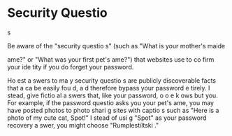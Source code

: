 [Title]: # (Вопросы о безопасности)
[Order]: # (8)

# Security Questio
s

Be aware of the "security questio
s" (such as "What is your mother's maide
 
ame?" or "What was your first pet's 
ame?") that websites use to co
firm your ide
tity if you do forget your password.

Ho
est a
swers to ma
y security questio
s are publicly discoverable facts that a ca
 be easily fou
d, a
d therefore bypass your password e
tirely. I
stead, give fictio
al a
swers that, like your password, 
o o
e k
ows but you. For example, if the password questio
 asks you your pet's 
ame, you may have posted photos to photo shari
g sites with captio
s such as "Here is a photo of my cute cat, Spot!" I
stead of usi
g "Spot" as your password recovery a
swer, you might choose "Rumplestiltski
."